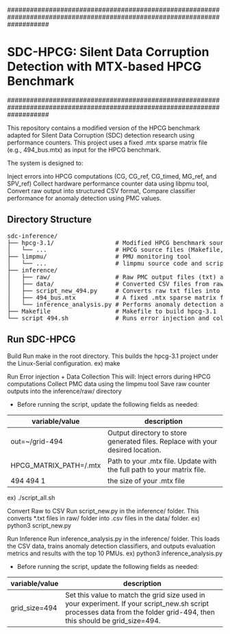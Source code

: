 ###########################################################################################################################

# SDC-HPCG: Silent Data Corruption Detection with MTX-based HPCG Benchmark #
###########################################################################################################################

This repository contains a modified version of the HPCG benchmark adapted for Silent Data Corruption (SDC) detection research using performance counters. 
This project uses a fixed .mtx sparse matrix file  (e.g., 494_bus.mtx)  as input for the HPCG benchmark.

The system is designed to:

Inject errors into HPCG computations (CG, CG_ref, CG_timed, MG_ref, and SPV_ref)
Collect hardware performance counter data using libpmu tool,
Convert raw output into structured CSV format,
Compare classifier performance for anomaly detection using PMC values.

## Directory Structure ##
<pre lang="md">
sdc-inference/
├── hpcg-3.1/                 # Modified HPCG benchmark source
│   └── ...                   # HPCG source files (Makefile, *.cpp, *.hpp, etc.)
├── limpmu/                   # PMU monitoring tool
│   └── ...                   # limpmu source code and scripts
├── inference/               
│   ├── raw/                  # Raw PMC output files (txt) after error injection
│   ├── data/                 # Converted CSV files from raw PMC data
│   ├── script_new_494.py     # Converts raw txt files into CSV format
│   ├── 494_bus.mtx           # A fixed .mtx sparse matrix file as input
│   └── inference_analysis.py # Performs anomaly detection and evaluation
├── Makefile                  # Makefile to build hpcg-3.1
└── script_494.sh             # Runs error injection and collects PMC data
</pre>

## Run SDC-HPCG ##
Build Run make in the root directory. This builds the hpcg-3.1 project under the Linux-Serial configuration.
ex) make

Run Error injection + Data Collection This will:
Inject errors during HPCG computations
Collect PMC data using the limpmu tool
Save raw counter outputs into the inference/raw/ directory

* Before running the script, update the following fields as needed:

|    variable/value       |                               description                                      |
|-------------------------|--------------------------------------------------------------------------------|
| out=~/grid-494          | Output directory to store generated files. Replace with your desired location. |
| HPCG_MATRIX_PATH=/.mtx  | Path to your .mtx file. Update with the full path to your matrix file.         |
| 494 494 1               | the size of your .mtx file                                                     |


ex) ./script_all.sh

Convert Raw to CSV Run script_new.py in the inference/ folder. This converts *.txt files in raw/ folder into .csv files in the data/ folder.
ex) python3 script_new.py

Run Inference Run inference_analysis.py in the inference/ folder. This loads the CSV data, trains anomaly detection classifiers, and outputs evaluation metrics and results with the top 10 PMUs.
ex) python3 inference_analysis.py

* Before running the script, update the following fields as needed:

|   variable/value        |                            description                                    |
|-------------------------|---------------------------------------------------------------------------|
| grid_size=494           | Set this value to match the grid size used in your experiment. If your script_new.sh script processes data from the folder grid-494, then this should be grid_size=494.    |
                              
                                                                           



